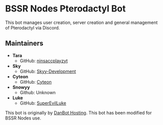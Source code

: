 # BSSR Nodes Pterodactyl Bot
This bot manages user creation, server creation and general management of Pterodactyl via Discord.

## Maintainers
- **Tara**
    - GitHub: [ninsaccplayzyt](https://github.com/ninsaccplayzyt)
- **Sky**
    - GitHub: [Skyy-Development](https://github.com/Skyy-Development)
- **Cyteon**
    - GitHub: [Cyteon](https://github.com/Cyteon)
- **Snowyy**
    - Github: Unknown
- **Luke**
    - GitHub: [SuperEvilLuke](https://github.com/superevilluke)

This bot is originally by [DanBot Hosting](https://github.com/DanBot-Hosting/DanBotHostingStats). This bot has been modified for BSSR Nodes use.
